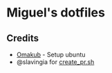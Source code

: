 # Miguel's dotfiles

## Credits

- [Omakub](https://omakub.org/) - Setup ubuntu
- @slavingia for [create_pr.sh](https://gist.github.com/slavingia/d992b50983db468ff8cc467e97bf7c73)
